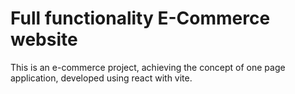 # Full functionality E-Commerce website
This is an e-commerce project, achieving the concept of one page application, developed using react with vite.
